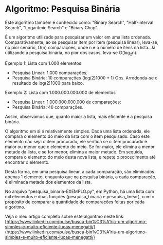 # Algoritmo: Pesquisa Binária

Este algoritmo também é conhecido como: "Binary Search", "Half-interval Search", "Logaritmic Search" e "Binary Chop".

É um algoritmo utilizado para pesquisar um valor em uma lista ordenada.
Comparativamente, ao se pesquisar item por item (pesquisa linear), leva-se, no pior cenário, O(n) comparações, onde n é o número de itens na lista.
Já utilizando a pesquisa binária, no pior dos casos, leva-se O(log<sub>2</sub>n).

Exemplo 1: Lista com 1.000 elementos
- Pesquisa Linear: 1.000 comparações;
- Pesquisa Binária: 10 comparações (log(2)1000 + 1) Obs. Arredonda-se o resultado de log(2)1000 para baixo.

Exemplo 2: Lista com 1.000.000.000.000 de elementos
- Pesquisa Linear: 1.000.000.000.000 de comparações;
- Pesquisa Binária: 40 comparações.

Assim, observamos que, quanto maior a lista, mais eficiente é a pesquisa binária.

O algoritmo em si é relativamente simples.
Dada uma lista ordenada, ele compara o elemento do meio da lista com o item pesquisado.
Caso este elemento não seja o item procurado, ele verifica se o item prucurado é maior ou menor que o elemento do meio.
Se for maior, ele elimina a menor metade da lista, e se for menor, elimina a maior metade.
Em sequida, compara o elemento do meio desta nova lista, e repete o procedimento até encontrar o elemento.

Desta forma, em uma pesquisa linear, a cada comparação, são eliminados apenas 1 elemento, enqaunto que na pesquisa binária, a cada comparação, é eliminada metade dos elementos da lista.

No arquivo "pesquisa_binaria-EXEMPLO.py", em Python, há uma lista com mil elementos e duas funções (pesquisa_binaria e pesquisa_linear), com o propósito de comparar a quantidade de comparações feitas por cada algoritmo.

Veja o meu artigo completo sobre este algoritmo neste link: [https://www.linkedin.com/pulse/busca-bin%C3%A1ria-um-algoritmo-simples-e-muito-eficiente-lucas-menegatti/](https://www.linkedin.com/pulse/busca-bin%C3%A1ria-um-algoritmo-simples-e-muito-eficiente-lucas-menegatti/)
